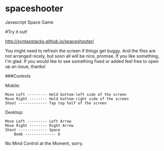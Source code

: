 spaceshooter
============

Javascript Space Game

#Try it out!

http://syntaxstacks.github.io/spaceshooter/

You might need to refresh the screen if things get buggy. And the files are not arranged nicely, but soon all will be nice, promise. If you like something, I'm glad. If you would like to see something fixed or added feel free to open up an issue, thanks!

###Controls

  Mobile: 
  
    Move Left --------- Hold bottom-left side of the screen 
    Move Right -------- Hold bottom-right side of the screen 
    Shoot ------------- Tap top half of the screen
    
  
  Desktop:
  
    Move Left --------- Left Arrow 
    Move Right -------- Right Arrow 
    Shoot ------------- Space
		Bomb -------------- b
    
  
No Mind Control at the Moment, sorry.
